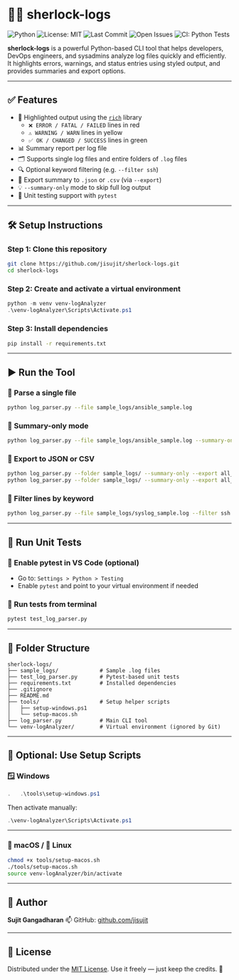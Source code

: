 # 🕵️‍♂️ sherlock-logs

![Python](https://img.shields.io/badge/python-3.11-blue)
![License: MIT](https://img.shields.io/badge/License-MIT-yellow.svg)
![Last Commit](https://img.shields.io/github/last-commit/jisujit/sherlock-logs)
![Open Issues](https://img.shields.io/github/issues/jisujit/sherlock-logs)
![CI: Python Tests](https://github.com/jisujit/sherlock-logs/actions/workflows/python-tests.yml/badge.svg)

**sherlock-logs** is a powerful Python-based CLI tool that helps developers, DevOps engineers, and sysadmins analyze log files quickly and efficiently. It highlights errors, warnings, and status entries using styled output, and provides summaries and export options.

---

## ✅ Features

- 🎨 Highlighted output using the [`rich`](https://github.com/Textualize/rich) library
  - `❌ ERROR / FATAL / FAILED` lines in red
  - `⚠️ WARNING / WARN` lines in yellow
  - `✅ OK / CHANGED / SUCCESS` lines in green
- 📊 Summary report per log file
- 🗂 Supports single log files and entire folders of `.log` files
- 🔍 Optional keyword filtering (e.g. `--filter ssh`)
- 📝 Export summary to `.json` or `.csv` (via `--export`)
- 💡 `--summary-only` mode to skip full log output
- 🧪 Unit testing support with `pytest`

---

## 🛠️ Setup Instructions

### Step 1: Clone this repository
```bash
git clone https://github.com/jisujit/sherlock-logs.git
cd sherlock-logs
```

### Step 2: Create and activate a virtual environment
```powershell
python -m venv venv-logAnalyzer
.\venv-logAnalyzer\Scripts\Activate.ps1
```

### Step 3: Install dependencies
```bash
pip install -r requirements.txt
```

---

## ▶️ Run the Tool

### 🔹 Parse a single file
```bash
python log_parser.py --file sample_logs/ansible_sample.log
```

### 🔹 Summary-only mode
```bash
python log_parser.py --file sample_logs/ansible_sample.log --summary-only
```

### 🔹 Export to JSON or CSV
```bash
python log_parser.py --folder sample_logs/ --summary-only --export all_logs.json
python log_parser.py --folder sample_logs/ --summary-only --export all_logs.csv
```

### 🔹 Filter lines by keyword
```bash
python log_parser.py --file sample_logs/syslog_sample.log --filter ssh
```

---

## 🧪 Run Unit Tests

### 🔹 Enable pytest in VS Code (optional)
- Go to: `Settings > Python > Testing`
- Enable `pytest` and point to your virtual environment if needed

### 🔹 Run tests from terminal
```bash
pytest test_log_parser.py
```

---

## 📁 Folder Structure

```text
sherlock-logs/
├── sample_logs/             # Sample .log files
├── test_log_parser.py       # Pytest-based unit tests
├── requirements.txt         # Installed dependencies
├── .gitignore
├── README.md
├── tools/                   # Setup helper scripts
│   ├── setup-windows.ps1
│   └── setup-macos.sh
├── log_parser.py            # Main CLI tool
└── venv-logAnalyzer/        # Virtual environment (ignored by Git)
```

---

## 🔧 Optional: Use Setup Scripts

### 🪟 Windows
```powershell
.	.\tools\setup-windows.ps1
```

Then activate manually:
```powershell
.\venv-logAnalyzer\Scripts\Activate.ps1
```

---

### 🍎 macOS / 🐧 Linux
```bash
chmod +x tools/setup-macos.sh
./tools/setup-macos.sh
source venv-logAnalyzer/bin/activate
```

---

## 👤 Author

**Sujit Gangadharan**
📫 GitHub: [github.com/jisujit](https://github.com/jisujit)

---

## 📄 License

Distributed under the [MIT License](LICENSE).
Use it freely — just keep the credits. 🚀
